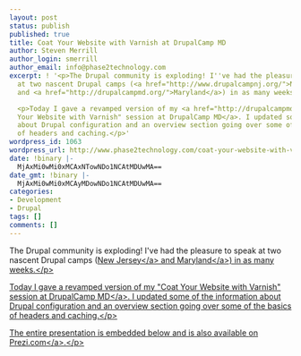 ```yaml
---
layout: post
status: publish
published: true
title: Coat Your Website with Varnish at DrupalCamp MD
author: Steven Merrill
author_login: smerrill
author_email: info@phase2technology.com
excerpt: ! '<p>The Drupal community is exploding! I''ve had the pleasure to speak
  at two nascent Drupal camps (<a href="http://www.drupalcampnj.org/">New Jersey</a>
  and <a href="http://drupalcampmd.org/">Maryland</a>) in as many weeks.</p>

  <p>Today I gave a revamped version of my <a href="http://drupalcampmd.org/sessions/coat-your-website-varnish">"Coat
  Your Website with Varnish" session at DrupalCamp MD</a>. I updated some of the information
  about Drupal configuration and an overview section going over some of the basics
  of headers and caching.</p>'
wordpress_id: 1063
wordpress_url: http://www.phase2technology.com/coat-your-website-with-varnish-at-drupalcamp-md/
date: !binary |-
  MjAxMi0wMi0xMCAxNTowNDo1NCAtMDUwMA==
date_gmt: !binary |-
  MjAxMi0wMi0xMCAyMDowNDo1NCAtMDUwMA==
categories:
- Development
- Drupal
tags: []
comments: []
---
```

<p>The Drupal community is exploding! I've had the pleasure to speak at two nascent Drupal camps (<a href="http:&#47;&#47;www.drupalcampnj.org&#47;">New Jersey<&#47;a> and <a href="http:&#47;&#47;drupalcampmd.org&#47;">Maryland<&#47;a>) in as many weeks.<&#47;p></p>
<p>Today I gave a revamped version of my <a href="http:&#47;&#47;drupalcampmd.org&#47;sessions&#47;coat-your-website-varnish">"Coat Your Website with Varnish" session at DrupalCamp MD<&#47;a>. I updated some of the information about Drupal configuration and an overview section going over some of the basics of headers and caching.<&#47;p></p>
<p>The entire presentation is embedded below and is also available <a href="http:&#47;&#47;prezi.com&#47;lgk2q71ez9iv&#47;coat-your-website-in-varnish-maryland&#47;">on Prezi.com<&#47;a>.<&#47;p></p>
<div class="prezi-player">
<style type="text&#47;css" media="screen">.prezi-player { width: 550px; } .prezi-player-links { text-align: center; }<&#47;style><object id="prezi_lgk2q71ez9iv" name="prezi_lgk2q71ez9iv" classid="clsid:D27CDB6E-AE6D-11cf-96B8-444553540000" width="550" height="400"><param name="movie" value="http:&#47;&#47;prezi.com&#47;bin&#47;preziloader.swf"&#47;><param name="allowfullscreen" value="true"&#47;><param name="allowscriptaccess" value="always"&#47;><param name="bgcolor" value="#ffffff"&#47;><param name="flashvars" value="prezi_id=lgk2q71ez9iv&amp;lock_to_path=0&amp;color=ffffff&amp;autoplay=no&amp;autohide_ctrls=0"&#47;><embed id="preziEmbed_lgk2q71ez9iv" name="preziEmbed_lgk2q71ez9iv" src="http:&#47;&#47;prezi.com&#47;bin&#47;preziloader.swf" type="application&#47;x-shockwave-flash" allowfullscreen="true" allowscriptaccess="always" width="550" height="400" bgcolor="#ffffff" flashvars="prezi_id=lgk2q71ez9iv&amp;lock_to_path=0&amp;color=ffffff&amp;autoplay=no&amp;autohide_ctrls=0"><&#47;embed><&#47;object>
<div class="prezi-player-links">
<p><a title="Coat Your Website in Varnish Maryland" href="http:&#47;&#47;prezi.com&#47;lgk2q71ez9iv&#47;coat-your-website-in-varnish-maryland&#47;">Coat Your Website in Varnish Maryland<&#47;a> on <a href="http:&#47;&#47;prezi.com">Prezi<&#47;a><&#47;p><br />
<&#47;div><br />
<&#47;div></p>
<p>In addition, if you'd like to get hands-on experience with a number of techniques to make your Drupal site perform like a champion, I'm honored to be co-presenting the <a href="http:&#47;&#47;denver2012.drupal.org&#47;content&#47;drupal-performance-and-scalability">Drupal Performance and Scalability training<&#47;a> alongside <a href="http:&#47;&#47;denver2012.drupal.org&#47;users&#47;msonnabaum">Mark Sonnabaum from Acquia<&#47;a> and <a href="http:&#47;&#47;drupal.org&#47;user&#47;35821">Nate Haug from Lullabot<&#47;a>!<&#47;p></p>
<p>See you in Denver, and until then, Varnish <u>all<&#47;u> the things!<&#47;p></p>
